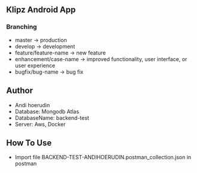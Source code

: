 ## Klipz Android App

### Branching
- master -> production
- develop -> development
- feature/feature-name -> new feature
- enhancement/case-name -> improved functionality, user interface, or user experience
- bugfix/bug-name -> bug fix


## Author
 -  Andi hoerudin
 -  Database: Mongodb Atlas
 -  DatabaseName: backend-test
 -  Server: Aws, Docker
 
## How To Use
 -  Import file BACKEND-TEST-ANDIHOERUDIN.postman_collection.json in postman 
  
